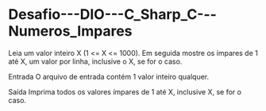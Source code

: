 # Desafio---DIO---C_Sharp_C---Numeros_Impares
Leia um valor inteiro X (1 &lt;= X &lt;= 1000). Em seguida mostre os ímpares de 1 até X, um valor por linha, inclusive o X, se for o caso. 

Entrada O arquivo de entrada contém 1 valor inteiro qualquer. 

Saída Imprima todos os valores ímpares de 1 até X, inclusive X, se for o caso.
